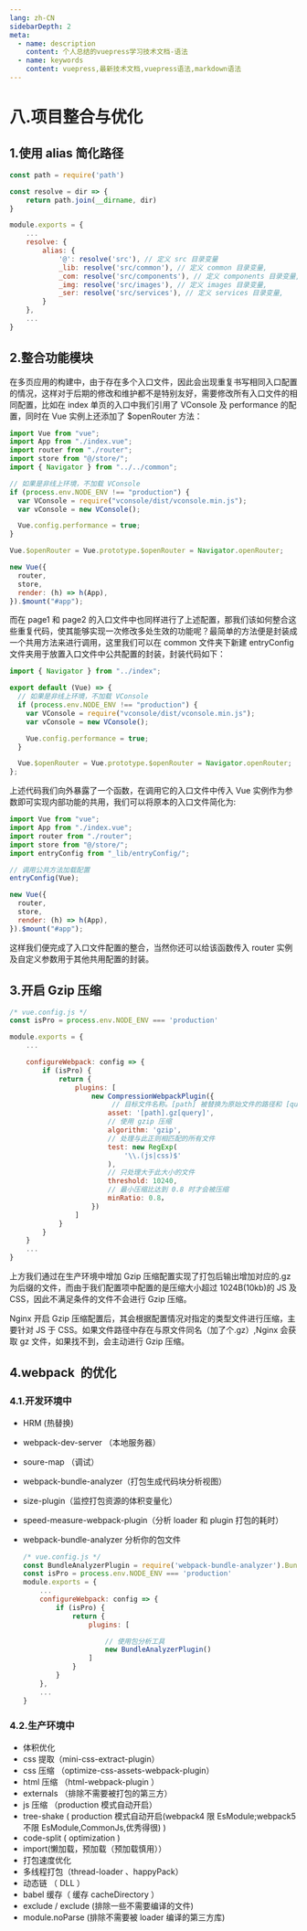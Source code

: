 ```yaml
---
lang: zh-CN
sidebarDepth: 2
meta:
  - name: description
    content: 个人总结的vuepress学习技术文档-语法
  - name: keywords
    content: vuepress,最新技术文档,vuepress语法,markdown语法
---
```


# 八.项目整合与优化

## 1.使用 alias 简化路径

```js
const path = require('path')

const resolve = dir => {
    return path.join(__dirname, dir)
}

module.exports = {
    ...
    resolve: {
        alias: {
            '@': resolve('src'), // 定义 src 目录变量
            _lib: resolve('src/common'), // 定义 common 目录变量,
            _com: resolve('src/components'), // 定义 components 目录变量,
            _img: resolve('src/images'), // 定义 images 目录变量,
            _ser: resolve('src/services'), // 定义 services 目录变量,
        }
    },
    ...
}
```

## 2.整合功能模块

在多页应用的构建中，由于存在多个入口文件，因此会出现重复书写相同入口配置的情况，这样对于后期的修改和维护都不是特别友好，需要修改所有入口文件的相同配置，比如在 index 单页的入口中我们引用了 VConsole 及 performance 的配置，同时在 Vue 实例上还添加了 \$openRouter 方法：

```js
import Vue from "vue";
import App from "./index.vue";
import router from "./router";
import store from "@/store/";
import { Navigator } from "../../common";

// 如果是非线上环境，不加载 VConsole
if (process.env.NODE_ENV !== "production") {
  var VConsole = require("vconsole/dist/vconsole.min.js");
  var vConsole = new VConsole();

  Vue.config.performance = true;
}

Vue.$openRouter = Vue.prototype.$openRouter = Navigator.openRouter;

new Vue({
  router,
  store,
  render: (h) => h(App),
}).$mount("#app");
```

而在 page1 和 page2 的入口文件中也同样进行了上述配置，那我们该如何整合这些重复代码，使其能够实现一次修改多处生效的功能呢？最简单的方法便是封装成一个共用方法来进行调用，这里我们可以在 common 文件夹下新建 entryConfig 文件夹用于放置入口文件中公共配置的封装，封装代码如下：

```js
import { Navigator } from "../index";

export default (Vue) => {
  // 如果是非线上环境，不加载 VConsole
  if (process.env.NODE_ENV !== "production") {
    var VConsole = require("vconsole/dist/vconsole.min.js");
    var vConsole = new VConsole();

    Vue.config.performance = true;
  }

  Vue.$openRouter = Vue.prototype.$openRouter = Navigator.openRouter;
};
```

上述代码我们向外暴露了一个函数，在调用它的入口文件中传入 Vue 实例作为参数即可实现内部功能的共用，我们可以将原本的入口文件简化为:

```js
import Vue from "vue";
import App from "./index.vue";
import router from "./router";
import store from "@/store/";
import entryConfig from "_lib/entryConfig/";

// 调用公共方法加载配置
entryConfig(Vue);

new Vue({
  router,
  store,
  render: (h) => h(App),
}).$mount("#app");
```

这样我们便完成了入口文件配置的整合，当然你还可以给该函数传入 router 实例及自定义参数用于其他共用配置的封装。

## 3.开启 Gzip 压缩

```js
/* vue.config.js */
const isPro = process.env.NODE_ENV === 'production'

module.exports = {
    ...

    configureWebpack: config => {
        if (isPro) {
            return {
                plugins: [
                    new CompressionWebpackPlugin({
                         // 目标文件名称。[path] 被替换为原始文件的路径和 [query] 查询
                        asset: '[path].gz[query]',
                        // 使用 gzip 压缩
                        algorithm: 'gzip',
                        // 处理与此正则相匹配的所有文件
                        test: new RegExp(
                            '\\.(js|css)$'
                        ),
                        // 只处理大于此大小的文件
                        threshold: 10240,
                        // 最小压缩比达到 0.8 时才会被压缩
                        minRatio: 0.8，
                    })
                ]
            }
        }
    }
    ...
}
```

上方我们通过在生产环境中增加 Gzip 压缩配置实现了打包后输出增加对应的.gz 为后缀的文件，而由于我们配置项中配置的是压缩大小超过 1024B(10kb)的 JS 及 CSS，因此不满足条件的文件不会进行 Gzip 压缩。

Nginx 开启 Gzip 压缩配置后，其会根据配置情况对指定的类型文件进行压缩，主要针对 JS 于 CSS。如果文件路径中存在与原文件同名（加了个.gz）,Nginx 会获取 gz 文件，如果找不到，会主动进行 Gzip 压缩。

## 4.webpack  的优化

### 4.1.开发环境中

- HRM (热替换)
- webpack-dev-server （本地服务器）
- soure-map （调试）
- webpack-bundle-analyzer（打包生成代码块分析视图）
- size-plugin（监控打包资源的体积变量化）
- speed-measure-webpack-plugin（分析 loader 和 plugin 打包的耗时）
- webpack-bundle-analyzer 分析你的包文件

  ```js
  /* vue.config.js */
  const BundleAnalyzerPlugin = require('webpack-bundle-analyzer').BundleAnalyzerPlugin
  const isPro = process.env.NODE_ENV === 'production'
  module.exports = {
      ...
      configureWebpack: config => {
          if (isPro) {
              return {
                  plugins: [

                      // 使用包分析工具
                      new BundleAnalyzerPlugin()
                  ]
              }
          }
      },
      ...
  }
  ```

### 4.2.生产环境中

- 体积优化
- css 提取（mini-css-extract-plugin）
- css 压缩 （optimize-css-assets-webpack-plugin）
- html 压缩 （html-webpack-plugin ）
- externals （排除不需要被打包的第三方）
- js 压缩 （production 模式自动开启）
- tree-shake ( production 模式自动开启(webpack4 限 EsModule;webpack5 不限 EsModule,CommonJs,优秀得很) )
- code-split ( optimization )
- import(懒加载，预加载（预加载慎用））
- 打包速度优化
- 多线程打包（thread-loader 、happyPack）
- 动态链 （ DLL ）
- babel 缓存（ 缓存 cacheDirectory ）
- exclude / exclude (排除一些不需要编译的文件)
- module.noParse (排除不需要被 loader 编译的第三方库)
